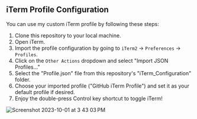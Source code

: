## iTerm Profile Configuration

You can use my custom iTerm profile by following these steps:

1. Clone this repository to your local machine.
2. Open iTerm.
3. Import the profile configuration by going to `iTerm2` -> `Preferences` -> `Profiles`.
4. Click on the `Other Actions` dropdown and select "Import JSON Profiles..."
5. Select the "Profile.json" file from this repository's "iTerm_Configuration" folder.
6. Choose your imported profile ("GitHub iTerm Profile") and set it as your default profile if desired.
7. Enjoy the double-press Control key shortcut to toggle iTerm!

![Screenshot 2023-10-01 at 3 43 03 PM](https://github.com/MahdiHaeri/Iterm_Configuration/assets/73737391/9c1e16bf-1442-410b-8823-80caf5c0ae4d)
